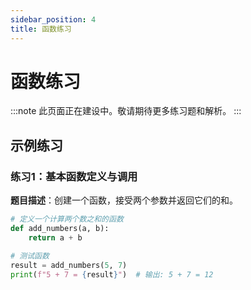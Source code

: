 ```yaml
---
sidebar_position: 4
title: 函数练习
---
```


# 函数练习

:::note
此页面正在建设中。敬请期待更多练习题和解析。
:::

## 示例练习

### 练习1：基本函数定义与调用

**题目描述**：创建一个函数，接受两个参数并返回它们的和。

```python
# 定义一个计算两个数之和的函数
def add_numbers(a, b):
    return a + b

# 测试函数
result = add_numbers(5, 7)
print(f"5 + 7 = {result}")  # 输出: 5 + 7 = 12
``` 